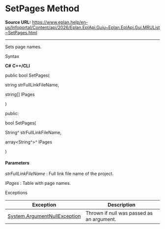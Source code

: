 # SetPages Method

**Source URL:** https://www.eplan.help/en-us/Infoportal/Content/api/2026/Eplan.EplApi.Guiu~Eplan.EplApi.Gui.MRUList~SetPages.html

---

Sets page names.

Syntax

**C#**
**C++/CLI**


public bool SetPages( 

   string strFullLinkFileName,

   string[] lPages

)

public:

bool SetPages( 

   String^ strFullLinkFileName,

   array<String^>^ lPages

)


#### Parameters

*strFullLinkFileName*
:   Full link file name of the project.

*lPages*
:   Table with page names.

Exceptions

| Exception | Description |
| --- | --- |
| [System.ArgumentNullException](#) | Thrown if null was passed as an argument. |
